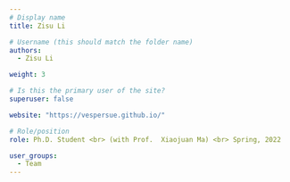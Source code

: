 ```yaml
---
# Display name
title: Zisu Li

# Username (this should match the folder name)
authors:
  - Zisu Li

weight: 3

# Is this the primary user of the site?
superuser: false

website: "https://vespersue.github.io/"

# Role/position
role: Ph.D. Student <br> (with Prof.  Xiaojuan Ma) <br> Spring, 2022

user_groups:
  - Team
---
```

